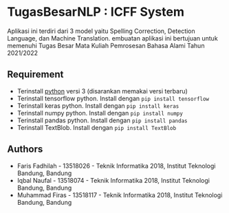 # TugasBesarNLP : ICFF System

Aplikasi ini terdiri dari 3 model yaitu Spelling Correction, Detection Language, dan Machine Translation. embuatan aplikasi ini bertujuan untuk memenuhi Tugas Besar Mata Kuliah Pemrosesan Bahasa Alami Tahun 2021/2022

## Requirement
- Terinstall [python](https://www.python.org/downloads/) versi 3 (disarankan memakai versi terbaru)
- Terinstall tensorflow python. Install dengan `pip install tensorflow`
- Terinstall keras python. Install dengan `pip install keras`
- Terinstall numpy python. Install dengan `pip install numpy`
- Terinstall pandas python. Install dengan `pip install pandas`
- Terinstall TextBlob. Install dengan `pip install TextBlob`

## Authors
- Faris Fadhilah - 13518026 - Teknik Informatika 2018, Institut Teknologi Bandung, Bandung
- Iqbal Naufal - 13518074 - Teknik Informatika 2018, Institut Teknologi Bandung, Bandung
- Muhammad Firas - 13518117 - Teknik Informatika 2018, Institut Teknologi Bandung, Bandung